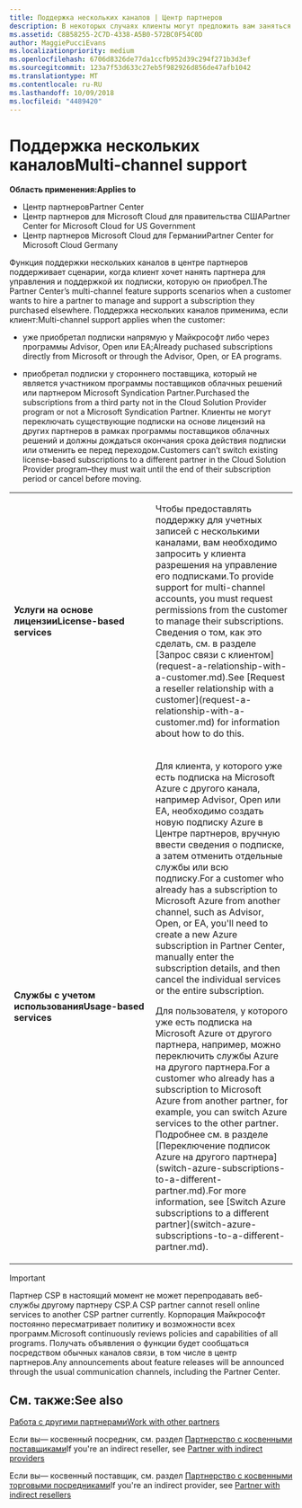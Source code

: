 ```yaml
---
title: Поддержка нескольких каналов | Центр партнеров
description: В некоторых случаях клиенты могут предложить вам заняться подготовкой к работе и поддержкой их подписки, которую они приобрели в другом месте.
ms.assetid: C8B58255-2C7D-4338-A5B0-572BC0F54C0D
author: MaggiePucciEvans
ms.localizationpriority: medium
ms.openlocfilehash: 6706d8326de77da1ccfb952d39c294f271b3d3ef
ms.sourcegitcommit: 123a7f53d633c27eb5f982926d856de47afb1042
ms.translationtype: MT
ms.contentlocale: ru-RU
ms.lasthandoff: 10/09/2018
ms.locfileid: "4489420"
---
```

# <a name="multi-channel-support"></a><span data-ttu-id="6639d-103">Поддержка нескольких каналов</span><span class="sxs-lookup"><span data-stu-id="6639d-103">Multi-channel support</span></span>

**<span data-ttu-id="6639d-104">Область применения:</span><span class="sxs-lookup"><span data-stu-id="6639d-104">Applies to</span></span>**

-  <span data-ttu-id="6639d-105">Центр партнеров</span><span class="sxs-lookup"><span data-stu-id="6639d-105">Partner Center</span></span>
-  <span data-ttu-id="6639d-106">Центр партнеров для Microsoft Cloud для правительства США</span><span class="sxs-lookup"><span data-stu-id="6639d-106">Partner Center for Microsoft Cloud for US Government</span></span>
-  <span data-ttu-id="6639d-107">Центр партнеров Microsoft Cloud для Германии</span><span class="sxs-lookup"><span data-stu-id="6639d-107">Partner Center for Microsoft Cloud Germany</span></span>

<span data-ttu-id="6639d-108">Функция поддержки нескольких каналов в центре партнеров поддерживает сценарии, когда клиент хочет нанять партнера для управления и поддержкой их подписки, которую он приобрел.</span><span class="sxs-lookup"><span data-stu-id="6639d-108">The Partner Center’s multi-channel feature supports scenarios when a customer wants to hire a partner to manage and support a subscription they purchased elsewhere.</span></span> <span data-ttu-id="6639d-109">Поддержка нескольких каналов применима, если клиент:</span><span class="sxs-lookup"><span data-stu-id="6639d-109">Multi-channel support applies when the customer:</span></span>

-   <span data-ttu-id="6639d-110">уже приобретал подписки напрямую у Майкрософт либо через программы Advisor, Open или EA;</span><span class="sxs-lookup"><span data-stu-id="6639d-110">Already puchased subscriptions directly from Microsoft or through the Advisor, Open, or EA programs.</span></span>

-   <span data-ttu-id="6639d-111">приобретал подписки у стороннего поставщика, который не является участником программы поставщиков облачных решений или партнером Microsoft Syndication Partner.</span><span class="sxs-lookup"><span data-stu-id="6639d-111">Purchased the subscriptions from a third party not in the Cloud Solution Provider program or not a Microsoft Syndication Partner.</span></span> <span data-ttu-id="6639d-112">Клиенты не могут переключать существующие подписки на основе лицензий на других партнеров в рамках программы поставщиков облачных решений и должны дождаться окончания срока действия подписки или отменить ее перед переходом.</span><span class="sxs-lookup"><span data-stu-id="6639d-112">Customers can’t switch existing license-based subscriptions to a different partner in the Cloud Solution Provider program–they must wait until the end of their subscription period or cancel before moving.</span></span>


<table>
<colgroup>
<col width="50%" />
<col width="50%" />
</colgroup>
<tbody>
<tr class="odd">
<td><p><strong><span data-ttu-id="6639d-113">Услуги на основе лицензии</span><span class="sxs-lookup"><span data-stu-id="6639d-113">License-based services</span></span></strong></p></td>
<td><p><span data-ttu-id="6639d-114">Чтобы предоставлять поддержку для учетных записей с несколькими каналами, вам необходимо запросить у клиента разрешения на управление его подписками.</span><span class="sxs-lookup"><span data-stu-id="6639d-114">To provide support for multi-channel accounts, you must request permissions from the customer to manage their subscriptions.</span></span> <span data-ttu-id="6639d-115">Сведения о том, как это сделать, см. в разделе [Запрос связи с клиентом](request-a-relationship-with-a-customer.md).</span><span class="sxs-lookup"><span data-stu-id="6639d-115">See [Request a reseller relationship with a customer](request-a-relationship-with-a-customer.md) for information about how to do this.</span></span></p></td>
</tr>
<tr class="even">
<td><p><strong><span data-ttu-id="6639d-116">Службы с учетом использования</span><span class="sxs-lookup"><span data-stu-id="6639d-116">Usage-based services</span></span></strong></p></td>
<td>
<p><span data-ttu-id="6639d-117">Для клиента, у которого уже есть подписка на Microsoft Azure с другого канала, например Advisor, Open или EA, необходимо создать новую подписку Azure в Центре партнеров, вручную ввести сведения о подписке, а затем отменить отдельные службы или всю подписку.</span><span class="sxs-lookup"><span data-stu-id="6639d-117">For a customer who already has a subscription to Microsoft Azure from another channel, such as Advisor, Open, or EA, you'll need to create a new Azure subscription in Partner Center, manually enter the subscription details, and then cancel the individual services or the entire subscription.</span></span></p>
<p><span data-ttu-id="6639d-118">Для пользователя, у которого уже есть подписка на Microsoft Azure от другого партнера, например, можно переключить службы Azure на другого партнера.</span><span class="sxs-lookup"><span data-stu-id="6639d-118">For a customer who already has a subscription to Microsoft Azure from another partner, for example, you can switch Azure services to the other partner.</span></span> <span data-ttu-id="6639d-119">Подробнее см. в разделе [Переключение подписок Azure на другого партнера](switch-azure-subscriptions-to-a-different-partner.md).</span><span class="sxs-lookup"><span data-stu-id="6639d-119">For more information, see [Switch Azure subscriptions to a different partner](switch-azure-subscriptions-to-a-different-partner.md).</span></span></p>
</td>
</tr>
</tbody>
</table>

> [!IMPORTANT]  
> <span data-ttu-id="6639d-120">Партнер CSP в настоящий момент не может перепродавать веб-службы другому партнеру CSP.</span><span class="sxs-lookup"><span data-stu-id="6639d-120">A CSP partner cannot resell online services to another CSP partner currently.</span></span> <span data-ttu-id="6639d-121">Корпорация Майкрософт постоянно пересматривает политику и возможности всех программ.</span><span class="sxs-lookup"><span data-stu-id="6639d-121">Microsoft continuously reviews policies and capabilities of all programs.</span></span> <span data-ttu-id="6639d-122">Получать объявления о функции будет сообщаться посредством обычных каналов связи, в том числе в центр партнеров.</span><span class="sxs-lookup"><span data-stu-id="6639d-122">Any announcements about feature releases will be announced through the usual communication channels, including the Partner Center.</span></span> 

## <a name="see-also"></a><span data-ttu-id="6639d-123">См. также:</span><span class="sxs-lookup"><span data-stu-id="6639d-123">See also</span></span>

[<span data-ttu-id="6639d-124">Работа с другими партнерами</span><span class="sxs-lookup"><span data-stu-id="6639d-124">Work with other partners</span></span>](work-with-other-partners.md)

<span data-ttu-id="6639d-125">Если вы— косвенный посредник, см. раздел [Партнерство с косвенными поставщиками](indirect-reseller-tasks-in-partner-center.md)</span><span class="sxs-lookup"><span data-stu-id="6639d-125">If you're an indirect reseller, see [Partner with indirect providers](indirect-reseller-tasks-in-partner-center.md)</span></span>

<span data-ttu-id="6639d-126">Если вы— косвенный поставщик, см. раздел [Партнерство с косвенными торговыми посредниками](indirect-provider-tasks-in-partner-center.md)</span><span class="sxs-lookup"><span data-stu-id="6639d-126">If you're an indirect provider, see [Partner with indirect resellers](indirect-provider-tasks-in-partner-center.md)</span></span> 

 

 



